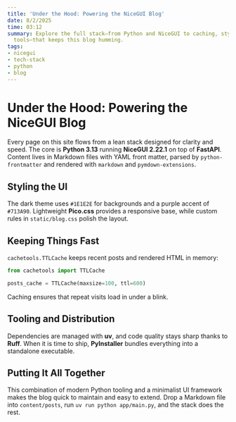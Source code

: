 ```yaml
---
title: 'Under the Hood: Powering the NiceGUI Blog'
date: 8/2/2025
time: 03:12
summary: Explore the full stack—from Python and NiceGUI to caching, styling, and build
  tools—that keeps this blog humming.
tags:
- nicegui
- tech-stack
- python
- blog
---
```


# Under the Hood: Powering the NiceGUI Blog

Every page on this site flows from a lean stack designed for clarity and speed. The core is **Python 3.13** running **NiceGUI 2.22.1** on top of **FastAPI**. Content lives in Markdown files with YAML front matter, parsed by `python-frontmatter` and rendered with `markdown` and `pymdown-extensions`.

## Styling the UI

The dark theme uses `#1E1E2E` for backgrounds and a purple accent of `#713A90`. Lightweight **Pico.css** provides a responsive base, while custom rules in `static/blog.css` polish the layout.

## Keeping Things Fast

`cachetools.TTLCache` keeps recent posts and rendered HTML in memory:

```python
from cachetools import TTLCache

posts_cache = TTLCache(maxsize=100, ttl=600)
```

Caching ensures that repeat visits load in under a blink.

## Tooling and Distribution

Dependencies are managed with **uv**, and code quality stays sharp thanks to **Ruff**. When it is time to ship, **PyInstaller** bundles everything into a standalone executable.

## Putting It All Together

This combination of modern Python tooling and a minimalist UI framework makes the blog quick to maintain and easy to extend. Drop a Markdown file into `content/posts`, run `uv run python app/main.py`, and the stack does the rest.
